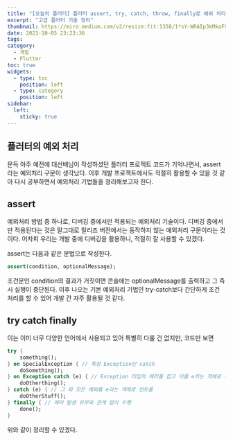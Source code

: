 ```yaml
---
title: "[오늘의 플러터] 플러터 assert, try, catch, throw, finally로 예외 처리하기"
excerpt: "고급 플러터 기술 정리"
thumbnail: https://miro.medium.com/v2/resize:fit:1358/1*sY-WRAIp3kMkaF9qAucIEg.png
date: 2023-10-05 23:23:36
tags:
category:
  - 개발
  - Flutter
toc: true
widgets:
  - type: toc
    position: left
  - type: category
    position: left
sidebar:
  left:
    sticky: true
---
```


## 플러터의 예외 처리

문득 아주 예전에 대선배님이 작성하셨던 플러터 프로젝트 코드가 기억나면서, assert라는 예외처리 구문이 생각났다.
이후 개발 프로젝트에서도 적절히 활용할 수 있을 것 같아 다시 공부하면서 예외처리 기법들을 정리해보고자 한다.

## assert

예외처리 방법 중 하나로, 디버깅 중에서만 적용되는 예외처리 기술이다.
디버깅 중에서만 적용된다는 것은 말그대로 릴리즈 버전에서는 동작하지 않는 예외처리 구문이라는 것이다.
어차피 우리는 개발 중에 디버깅을 활용하니, 적절히 잘 사용할 수 있겠다.

assert는 다음과 같은 문법으로 작성한다.

```dart
assert(condition, optionalMessage);
```

조건문인 condition의 결과가 거짓이면 콘솔에는 optionalMessage를 출력하고 그 즉시 실행이 중단된다.
이후 나오는 기본 예외처리 기법인 try-catch보다 간단하게 조건 처리를 할 수 있어 개발 간 자주 활용될 것 같다.

## try catch finally

이는 이미 너무 다양한 언어에서 사용되고 있어 특별히 다룰 건 없지만, 코드만 보면

```dart
try {
    something();
} on SpecialException { // 특정 Exception만 catch
    doSomething();
} on Exception catch (e) { // Exception 타입의 에러를 잡고 이를 e라는 객체로 컨트롤
    doOtherthing();
} catch (e) { // 그 외 모든 예외를 e라는 객체로 컨트롤
    doOtherStuff();
} finally { // 에러 발생 유무와 관계 없이 수행
    done();
}
```

위와 같이 정리할 수 있겠다.